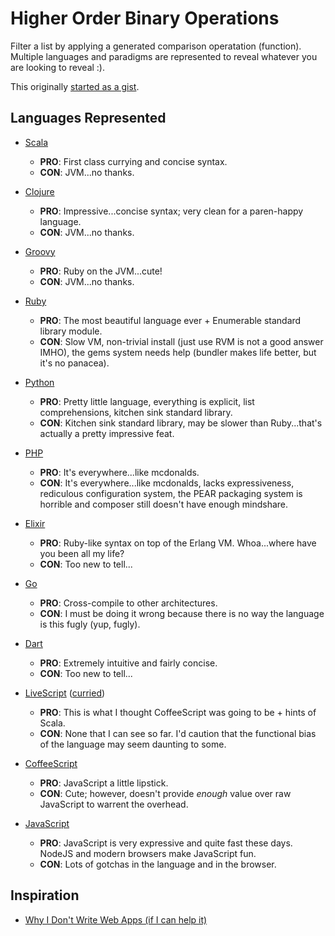 # Higher Order Binary Operations

Filter a list by applying a generated comparison operatation (function). Multiple languages and paradigms are represented to reveal whatever you are looking to reveal :).

This originally [started as a gist](https://gist.github.com/wilmoore/5559376).

## Languages Represented

- [Scala](#file-less-than-100-scala)
  - **PRO**: First class currying and concise syntax.
  - **CON**: JVM...no thanks.

- [Clojure](#file-less-than-100-clj)
  - **PRO**: Impressive...concise syntax; very clean for a paren-happy language. 
  - **CON**: JVM...no thanks.

- [Groovy](#file-less-than-100-groovy)
  - **PRO**: Ruby on the JVM...cute!
  - **CON**: JVM...no thanks.

- [Ruby](#file-less-than-100-rb)
  - **PRO**: The most beautiful language ever + Enumerable standard library module.
  - **CON**: Slow VM, non-trivial install (just use RVM is not a good answer IMHO), the gems system needs help (bundler makes life better, but it's no panacea).

- [Python](#file-less-than-100-py)
  - **PRO**: Pretty little language, everything is explicit, list comprehensions, kitchen sink standard library.
  - **CON**: Kitchen sink standard library, may be slower than Ruby...that's actually a pretty impressive feat.

- [PHP](#file-less-than-100-php)
  - **PRO**: It's everywhere...like mcdonalds.
  - **CON**: It's everywhere...like mcdonalds, lacks expressiveness, rediculous configuration system, the PEAR packaging system is horrible and composer still doesn't have enough mindshare.

- [Elixir](#file-less-than-100-ex)
  - **PRO**: Ruby-like syntax on top of the Erlang VM. Whoa...where have you been all my life?
  - **CON**: Too new to tell...

- [Go](#file-less-than-100-go)
  - **PRO**: Cross-compile to other architectures.
  - **CON**: I must be doing it wrong because there is no way the language is this fugly (yup, fugly).

- [Dart](#file-less-than-100-dart)
  - **PRO**: Extremely intuitive and fairly concise.
  - **CON**: Too new to tell...

- [LiveScript](#file-less-than-100-op-ls) ([curried](#file-less-than-100-ls))
  - **PRO**: This is what I thought CoffeeScript was going to be + hints of Scala.
  - **CON**: None that I can see so far. I'd caution that the functional bias of the language may seem daunting to some.

- [CoffeeScript](#file-less-than-100-coffee)
  - **PRO**: JavaScript a little lipstick.
  - **CON**: Cute; however, doesn't provide _enough_ value over raw JavaScript to warrent the overhead.

- [JavaScript](#file-less-than-100-js)
  - **PRO**: JavaScript is very expressive and quite fast these days. NodeJS and modern browsers make JavaScript fun.
  - **CON**: Lots of gotchas in the language and in the browser.

## Inspiration

- [Why I Don't Write Web Apps (if I can help it)](https://gist.github.com/cloudhead/1522576)
